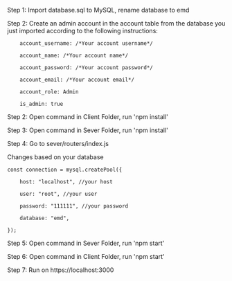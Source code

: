 Step 1: Import database.sql to MySQL, rename database to emd

Step 2: Create an admin account in the account table from the database you just imported according to the following instructions:
    
        account_username: /*Your account username*/

        account_name: /*Your account name*/

        account_password: /*Your account password*/

        account_email: /*Your account email*/

        account_role: Admin

        is_admin: true

Step 2: Open command in Client Folder, run 'npm install'

Step 3: Open command in Sever Folder, run 'npm install'

Step 4: Go to sever/routers/index.js

Changes based on your database

    const connection = mysql.createPool({

        host: "localhost", //your host

        user: "root", //your user

        password: "111111", //your password

        database: "emd",

    });

Step 5: Open command in Sever Folder, run 'npm start'

Step 6: Open command in Client Folder, run 'npm start'

Step 7: Run on https://localhost:3000

